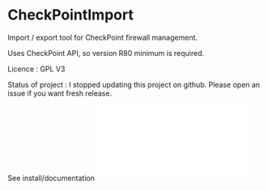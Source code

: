# CheckPointImport

Import / export tool for CheckPoint firewall management.

Uses CheckPoint API, so version R80 minimum is required.

Licence : GPL V3

Status of project : I stopped updating this project on github. Please open an issue if you want fresh release. 


See install/documentation ![here](docs/01-installation.md) 
